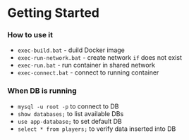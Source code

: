 # Getting Started

### How to use it
* `exec-build.bat` - duild Docker image 
* `exec-run-network.bat` - create network `if` does not exist
* `exec-run.bat` - run container in shared network
* `exec-connect.bat` - connect to running container

### When DB is running
* `mysql -u root -p` to connect to DB
* `show databases;` to list available DBs
* `use app-database;` to set default DB
* `select * from players;` to verify data inserted into DB
